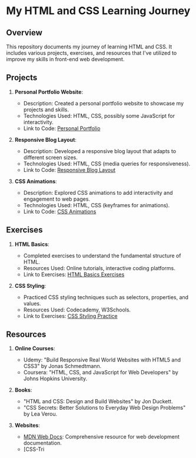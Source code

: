 # My HTML and CSS Learning Journey

## Overview

This repository documents my journey of learning HTML and CSS. It includes various projects, exercises, and resources that I've utilized to improve my skills in front-end web development.

## Projects

1. **Personal Portfolio Website**:
   - Description: Created a personal portfolio website to showcase my projects and skills.
   - Technologies Used: HTML, CSS, possibly some JavaScript for interactivity.
   - Link to Code: [Personal Portfolio](https://github.com/yourusername/portfolio)

2. **Responsive Blog Layout**:
   - Description: Developed a responsive blog layout that adapts to different screen sizes.
   - Technologies Used: HTML, CSS (media queries for responsiveness).
   - Link to Code: [Responsive Blog Layout](https://github.com/yourusername/blog-layout)

3. **CSS Animations**:
   - Description: Explored CSS animations to add interactivity and engagement to web pages.
   - Technologies Used: HTML, CSS (keyframes for animations).
   - Link to Code: [CSS Animations](https://github.com/yourusername/css-animations)

## Exercises

1. **HTML Basics**:
   - Completed exercises to understand the fundamental structure of HTML.
   - Resources Used: Online tutorials, interactive coding platforms.
   - Link to Exercises: [HTML Basics Exercises](https://github.com/yourusername/html-basics)

2. **CSS Styling**:
   - Practiced CSS styling techniques such as selectors, properties, and values.
   - Resources Used: Codecademy, W3Schools.
   - Link to Exercises: [CSS Styling Practice](https://github.com/yourusername/css-styling)

## Resources

1. **Online Courses**:
   - Udemy: "Build Responsive Real World Websites with HTML5 and CSS3" by Jonas Schmedtmann.
   - Coursera: "HTML, CSS, and JavaScript for Web Developers" by Johns Hopkins University.
   
2. **Books**:
   - "HTML and CSS: Design and Build Websites" by Jon Duckett.
   - "CSS Secrets: Better Solutions to Everyday Web Design Problems" by Lea Verou.
   
3. **Websites**:
   - [MDN Web Docs](https://developer.mozilla.org/en-US/docs/Web): Comprehensive resource for web development documentation.
   - [CSS-Tri

